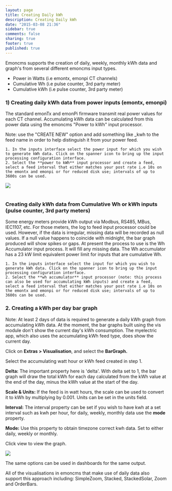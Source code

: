 ```yaml
---
layout: page
title: Creating Daily kWh
description: Creating Daily kWh
date: "2015-03-08 21:36"
sidebar: true
comments: false
sharing: true
footer: true
published: true
---
```


Emoncms supports the creation of daily, weekly, monthly kWh data and graph's from several different emoncms input types.

- Power in Watts (i.e emontx, emonpi CT channels)
- Cumulative Wh (i.e pulse counter, 3rd party meter)
- Cumulative kWh (i.e pulse counter, 3rd party meter)

### 1) Creating daily kWh data from power inputs (emontx, emonpi)

The standard emonTx and emonPi firmware transmit real power values for each CT channel. Accumulating kWh data can be calculated from this power data using the emoncms "Power to kWh" input processor.

Note: use the "CREATE NEW" option and add something like _kwh to the feed name in order to help distinguish it from your power feed.

    1. In the inputs interface select the power input for which you wish to generate kWh data. Click on the spanner icon to bring up the input processing configuration interface.
    2. Select the **power to kWh** input processor and create a feed, select a feed interval that either matches your post rate i.e 10s on the emontx and emonpi or for reduced disk use; intervals of up to 3600s can be used.

<img src="https://emoncms.org/Modules/site/inputprocessing.png" /><br><br>

### Creating daily kWh data from Cumulative Wh or kWh inputs (pulse counter, 3rd party meters)

Some energy meters provide kWh output via Modbus, RS485, MBus, IEC1107, etc. For those meters, the log to feed input processor could be used. However, if the data is irregular, missing data will be recorded as null values. If a null value happens to coincide with midnight, the bar graph produced will show spikes or gaps. At present the process to use is the Wh Accumulator input process. It will fill any missing data. The Wh accumulator has a 23 kW limit equivalent power limit for inputs that are cumulative Wh.

    1. In the inputs interface select the input for which you wish to generate kWh data. Click on the spanner icon to bring up the input processing configuration interface.
    2. Select the **wh accumulator** input processor (note: this process can also be used for accumulating kWh inputs) and create a feed, select a feed interval that either matches your post rate i.e 10s on the emontx and emonpi or for reduced disk use; intervals of up to 3600s can be used.

### 2. Creating a kWh per day bar graph

Note: At least 2 days of data is required to generate a daily kWh graph from accumulating kWh data. At the moment, the bar graphs built using the vis module don't show the current day's kWh consumption. The myelectric app, which also uses the accumulating kWh feed type, does show the current day.

Click on **Extras > Visualisation**, and select the **BarGraph.**

Select the accumulating watt hour or kWh feed created in step 1.

**Delta:** The important property here is 'delta'. With delta set to 1, the bar graph will draw the total kWh for each day calculated from the kWh value at the end of the day, minus the kWh value at the start of the day.

**Scale & Units:** If the feed is in watt hours, the scale can be used to convert it to kWh by multiplying by 0.001. Units can be set in the units field.

**Interval:** The interval property can be set if you wish to have kwh at a set interval such as kwh per hour, for daily, weekly, monthly data use the **mode** property.

**Mode:** Use this property to obtain timezone correct kwh data. Set to either daily, weekly or monthly.

Click view to view the graph.

<img src="https://emoncms.org/Modules/site/dailykwh.png" />

The same options can be used in dashboards for the same output.

All of the visualisations in emoncms that make use of daily data also support this approach including: SimpleZoom, Stacked, StackedSolar, Zoom and OrderBars.

